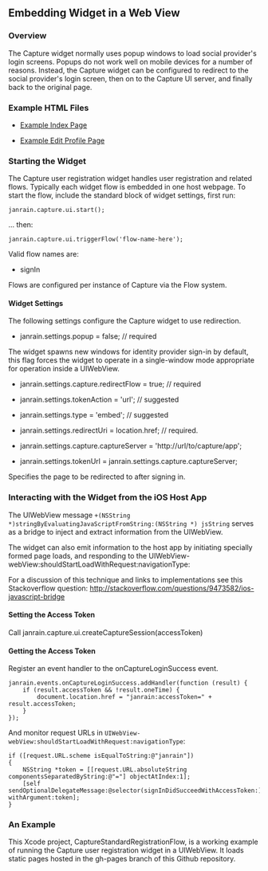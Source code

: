## Embedding Widget in a Web View

### Overview

The Capture widget normally uses popup windows to load social provider's login
screens. Popups do not work well on mobile devices for a number of reasons.
Instead, the Capture widget can be configured to redirect to the social
provider's login screen, then on to the Capture UI server, and finally back to
the original page.

### Example HTML Files

* [Example Index Page](https://raw.github.com/janrain/CaptureWebViewDemo/gh-pages/index.html)

* [Example Edit Profile Page](https://raw.github.com/janrain/CaptureWebViewDemo/gh-pages/edit-profile.html)

### Starting the Widget

The Capture user registration widget handles user registration and related flows.
Typically each widget flow is embedded in one host webpage. To start the flow,
include the standard block of widget settings, first run:

    janrain.capture.ui.start();

... then:

    janrain.capture.ui.triggerFlow('flow-name-here');

Valid flow names are:

 * signIn

Flows are configured per instance of Capture via the Flow system.

#### Widget Settings

The following settings configure the Capture widget to use redirection.

* janrain.settings.popup = false; // required

The widget spawns new windows for identity provider sign-in by default, this
flag forces the widget to operate in a single-window mode appropriate for
operation inside a UIWebView.

* janrain.settings.capture.redirectFlow = true; // required

* janrain.settings.tokenAction = 'url'; // suggested

* janrain.settings.type = 'embed'; // suggested

* janrain.settings.redirectUri = location.href; // required.

* janrain.settings.capture.captureServer = 'http://url/to/capture/app';

* janrain.settings.tokenUrl = janrain.settings.capture.captureServer;

Specifies the page to be redirected to after signing in.

### Interacting with the Widget from the iOS Host App

The UIWebView message `+(NSString *)stringByEvaluatingJavaScriptFromString:(NSString *) jsString`
serves as a bridge to inject and extract information from the UIWebView.

The widget can also emit information to the host app by initiating specially
formed page loads, and responding to the UIWebView-webView:shouldStartLoadWithRequest:navigationType:

For a discussion of this technique and links to implementations see this
Stackoverflow question: http://stackoverflow.com/questions/9473582/ios-javascript-bridge

#### Setting the Access Token

Call janrain.capture.ui.createCaptureSession(accessToken)

#### Getting the Access Token

Register an event handler to the onCaptureLoginSuccess event.

    janrain.events.onCaptureLoginSuccess.addHandler(function (result) {
        if (result.accessToken && !result.oneTime) {
            document.location.href = "janrain:accessToken=" + result.accessToken;
        }
    });

And monitor request URLs in `UIWebView-webView:shouldStartLoadWithRequest:navigationType`:

    if ([request.URL.scheme isEqualToString:@"janrain"])
    {
        NSString *token = [[request.URL.absoluteString componentsSeparatedByString:@"="] objectAtIndex:1];
        [self sendOptionalDelegateMessage:@selector(signInDidSucceedWithAccessToken:) withArgument:token];
    }

### An Example

This Xcode project, CaptureStandardRegistrationFlow, is a working example of
running the Capture user registration widget in a UIWebView.  It loads static
pages hosted in the gh-pages branch of this Github repository.
